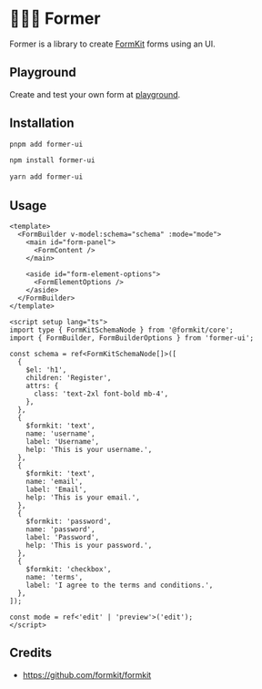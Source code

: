 # 👩🏾‍🌾 Former

Former is a library to create [FormKit](https://formkit.com/) forms using an UI.

## Playground

Create and test your own form at [playground](https://geprog.github.io/former).

## Installation

```bash
pnpm add former-ui
```

```bash
npm install former-ui
```

```bash
yarn add former-ui
```

## Usage

```vue
<template>
  <FormBuilder v-model:schema="schema" :mode="mode">
    <main id="form-panel">
      <FormContent />
    </main>

    <aside id="form-element-options">
      <FormElementOptions />
    </aside>
  </FormBuilder>
</template>

<script setup lang="ts">
import type { FormKitSchemaNode } from '@formkit/core';
import { FormBuilder, FormBuilderOptions } from 'former-ui';

const schema = ref<FormKitSchemaNode[]>([
  {
    $el: 'h1',
    children: 'Register',
    attrs: {
      class: 'text-2xl font-bold mb-4',
    },
  },
  {
    $formkit: 'text',
    name: 'username',
    label: 'Username',
    help: 'This is your username.',
  },
  {
    $formkit: 'text',
    name: 'email',
    label: 'Email',
    help: 'This is your email.',
  },
  {
    $formkit: 'password',
    name: 'password',
    label: 'Password',
    help: 'This is your password.',
  },
  {
    $formkit: 'checkbox',
    name: 'terms',
    label: 'I agree to the terms and conditions.',
  },
]);

const mode = ref<'edit' | 'preview'>('edit');
</script>
```

## Credits

- https://github.com/formkit/formkit
